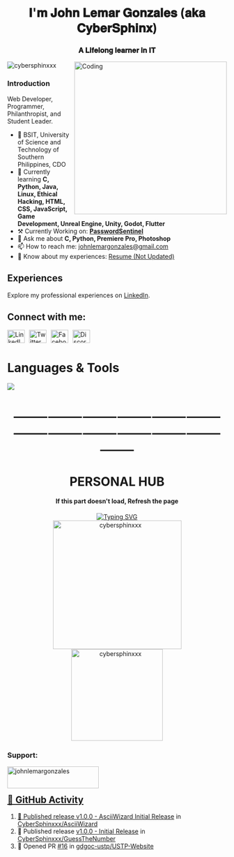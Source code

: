 <h1 align="center">𝐈'𝐦 𝐉𝐨𝐡𝐧 𝐋𝐞𝐦𝐚𝐫 𝐆𝐨𝐧𝐳𝐚𝐥𝐞𝐬 (𝐚𝐤𝐚 𝐂𝐲𝐛𝐞𝐫𝐒𝐩𝐡𝐢𝐧𝐱)</h1>
<h3 align="center">𝐀 𝐋𝐢𝐟𝐞𝐥𝐨𝐧𝐠 𝐥𝐞𝐚𝐫𝐧𝐞𝐫 𝐢𝐧 𝐈𝐓</h3>
<img align="right" alt="Coding" width="350" src="https://media0.giphy.com/media/v1.Y2lkPTc5MGI3NjExMDUxbGo1NWc1MjRqdTk1Ynpsb2U3emFvcmphOW9rdTlqa2Y2NnB5NSZlcD12MV9pbnRlcm5hbF9naWZfYnlfaWQmY3Q9cw/QssGEmpkyEOhBCb7e1/giphy.gif">


<p align="left"> <img src="https://komarev.com/ghpvc/?username=cybersphinxxx&label=Profile%20views&color=0e75b6&style=flat" alt="cybersphinxxx" /> </p>



<h3 align="left">Introduction</h3>
<p>Web Developer, Programmer, Philanthropist, and Student Leader.</p>

<ul>
  <li>🏫 BSIT, University of Science and Technology of Southern Philippines, CDO</li>
  <li>🌱 Currently learning <strong>C, Python, Java, Linux, Ethical Hacking, HTML, CSS, JavaScript, Game Development, Unreal Engine, Unity, Godot, Flutter</strong></li>
  <li>⚒️ Currently Working on: <a href="https://github.com/CyberSphinxxx/PasswordSentinel"><strong>PasswordSentinel</strong></a></li> 
  <li>💬 Ask me about <strong>C, Python, Premiere Pro, Photoshop</strong></li>
  <li>📫 How to reach me: <a href="mailto:johnlemargonzales@gmail.com">johnlemargonzales@gmail.com</a></li>
  <li>📄 Know about my experiences: <a href="https://drive.google.com/file/d/11hbulKKPnj12hJPeKxfnRlMxNJbCt9AM/view?usp=drive_link" target="_blank">Resume (Not Updated)</a></li>
</ul>

## Experiences

Explore my professional experiences on [LinkedIn](https://linkedin.com/in/john-lemar-gonzales-28011b28b).

## Connect with me:

<p align="left" style="display: flex; gap: 10px;">
  <a href="https://linkedin.com/in/john-lemar-gonzales-28011b28b/" target="_blank">
    <img src="https://raw.githubusercontent.com/rahuldkjain/github-profile-readme-generator/master/src/images/icons/Social/linked-in-alt.svg" alt="LinkedIn" height="30" width="40" />
  </a>

  <a href="https://twitter.com/Cyber_Sphinx_x" target="_blank">
    <img src="https://raw.githubusercontent.com/rahuldkjain/github-profile-readme-generator/master/src/images/icons/Social/twitter.svg" alt="Twitter" height="30" width="40" />
  </a>

  <a href="https://www.facebook.com/johnlemgonzales" target="_blank">
    <img src="https://raw.githubusercontent.com/rahuldkjain/github-profile-readme-generator/master/src/images/icons/Social/facebook.svg" alt="Facebook" height="30" width="40" />
  </a>

  <a href="https://discord.gg/74jFFFgjNT" target="_blank">
    <img src="https://raw.githubusercontent.com/rahuldkjain/github-profile-readme-generator/master/src/images/icons/Social/discord.svg" alt="Discord" height="30" width="40" />
  </a>
</p>

<p align="center">
  <h1>Languages & Tools</h1>
  <a href="https://skillicons.dev">
    <img src="https://skillicons.dev/icons?i=html,css,js,c,python,java,mysql,lua,cpp,git,figma,github,idea,kali,notion,ps,pr,pycharm,unreal,unity,godot,vscode,wordpress,blender,eclipse,linux,typescript,discord,gmail,php,  &perline=7" />
  </a>
</p>

<h1 align="center">⸻⸻⸻⸻⸻⸻⸻⸻⸻⸻⸻⸻⸻</h1>
<h1 align="center">PERSONAL HUB</h1>

<h4 align="center">If this part doesn't load, Refresh the page</h1>

<div align="center">
<a href="https://git.io/typing-svg"><img src="https://readme-typing-svg.demolab.com?font=Fira+Code&weight=600&size=30&pause=1000&color=5DF70F&random=false&width=510&lines=%F0%9D%90%87%F0%9D%90%84%F0%9D%90%8B%F0%9D%90%8B%F0%9D%90%8E+%F0%9D%90%95%F0%9D%90%88%F0%9D%90%92%F0%9D%90%88%F0%9D%90%93%F0%9D%90%8E%F0%9D%90%91!;%F0%9D%90%96%F0%9D%90%9E%F0%9D%90%A5%F0%9D%90%9C%F0%9D%90%A8%F0%9D%90%A6%F0%9D%90%9E+%F0%9D%90%AD%F0%9D%90%A8+%F0%9D%90%A6%F0%9D%90%B2+%F0%9D%90%A0%F0%9D%90%A2%F0%9D%90%AD%F0%9D%90%A1%F0%9D%90%AE%F0%9D%90%9B+%F0%9D%90%A9%F0%9D%90%AB%F0%9D%90%A8%F0%9D%90%9F%F0%9D%90%A2%F0%9D%90%A5%F0%9D%90%9E;%F0%9D%90%85%F0%9D%90%9E%F0%9D%90%9E%F0%9D%90%A5+%F0%9D%90%9F%F0%9D%90%AB%F0%9D%90%9E%F0%9D%90%9E+%F0%9D%90%AD%F0%9D%90%A8+%F0%9D%90%A5%F0%9D%90%A8%F0%9D%90%A8%F0%9D%90%A4+%F0%9D%90%9A%F0%9D%90%AB%F0%9D%90%A8%F0%9D%90%AE%F0%9D%90%A7%F0%9D%90%9D" alt="Typing SVG" /></a>
</div>


<div align="center">
    <img height="295px" src="https://github-readme-stats.vercel.app/api/top-langs?username=cybersphinxxx&show_icons=true&locale=en&layout=compact&theme=tokyonight" alt="cybersphinxxx"/>
</div>

<div align="center">
    <img height="210px" src="https://github-readme-streak-stats.herokuapp.com/?user=cybersphinxxx&" alt="cybersphinxxx"/>
</div>

<h3 align="left">Support:</h3>
<p><a href="https://ko-fi.com/johnlemargonzales"> 
  <img align="left" src="https://cdn.ko-fi.com/cdn/kofi3.png?v=3" height="50" width="210" alt="johnlemargonzales" /></a><a href="https://ko-fi.com/johnlemargonzales"> 


<br><br>

## 🔔 GitHub Activity
<!--START_SECTION:activity-->
1. 🚀 Published release [v1.0.0 - AsciiWizard Initial Release](https://github.com/CyberSphinxxx/AsciiWizard/releases/tag/v1.0.0) in [CyberSphinxxx/AsciiWizard](https://github.com/CyberSphinxxx/AsciiWizard)
2. 🚀 Published release [v1.0.0 - Initial Release](https://github.com/CyberSphinxxx/GuessTheNumber/releases/tag/v1.0.0) in [CyberSphinxxx/GuessTheNumber](https://github.com/CyberSphinxxx/GuessTheNumber)
3. 💪 Opened PR [#16](https://github.com/gdgoc-ustp/USTP-Website/pull/16) in [gdgoc-ustp/USTP-Website](https://github.com/gdgoc-ustp/USTP-Website)
<!--END_SECTION:activity-->
